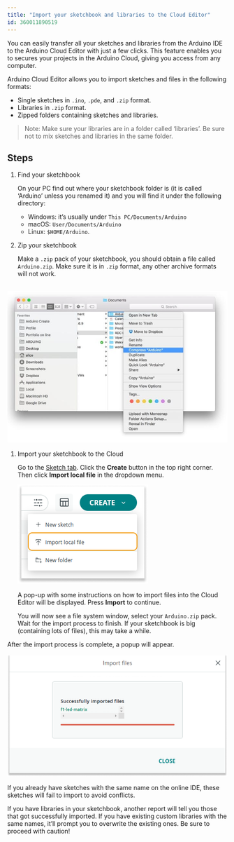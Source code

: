 ```yaml
---
title: "Import your sketchbook and libraries to the Cloud Editor"
id: 360011890519
---
```


You can easily transfer all your sketches and libraries from the Arduino IDE to the Arduino Cloud Editor with just a few clicks. This feature enables you to secures your projects in the Arduino Cloud, giving you access from any computer.

Arduino Cloud Editor allows you to import sketches and files in the following formats:

- Single sketches in `.ino`, `.pde`, and `.zip` format.
- Libraries in `.zip` format.
- Zipped folders containing sketches and libraries.

> Note: Make sure your libraries are in a folder called ‘libraries’. Be sure not to mix sketches and libraries in the same folder.

## Steps

1. Find your sketchbook

   On your PC find out where your sketchbook folder is (it is called ‘Arduino’ unless you renamed it) and you will find it under the following directory:

   - Windows: it’s usually under `This PC/Documents/Arduino`
   - macOS: `User/Documents/Arduino`
   - Linux: `$HOME/Arduino`.

1. Zip your sketchbook

   Make a `.zip` pack of your sketchbook, you should obtain a file called `Arduino.zip`. Make sure it is in `.zip` format, any other archive formats will not work.

   ![Create ZIP file](img/ImportFiles1.jpg)

1. Import your sketchbook to the Cloud

   Go to the [Sketch tab](https://app.arduino.cc/sketches). Click the **Create** button in the top right corner. Then click **Import local file** in the dropdown menu.

   ![Import button location](img/ImportFiles2.png)

   A pop-up with some instructions on how to import files into the Cloud Editor will be displayed. Press **Import** to continue.

   You will now see a file system window, select your `Arduino.zip` pack. Wait for the import process to finish. If your sketchbook is big (containing lots of files), this may take a while.

After the import process is complete, a popup will appear.

![Import report](img/ImportFiles3.png)

If you already have sketches with the same name on the online IDE, these sketches will fail to import to avoid conflicts.

If you have libraries in your sketchbook, another report will tell you those that got successfully imported. If you have existing custom libraries with the same names, it’ll prompt you to overwrite the existing ones. Be sure to proceed with caution!
